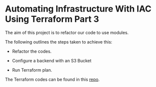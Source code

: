 # Automating Infrastructure With IAC Using Terraform Part 3


The aim of this project is to refactor our code to use modules.

The following outlines the steps taken to achieve this:


- Refactor the codes.

- Configure a backend with an S3 Bucket

- Run Terraform plan.

The Terraform codes can be found in this [repo](https://github.com/enyioman/terraform-project18).
